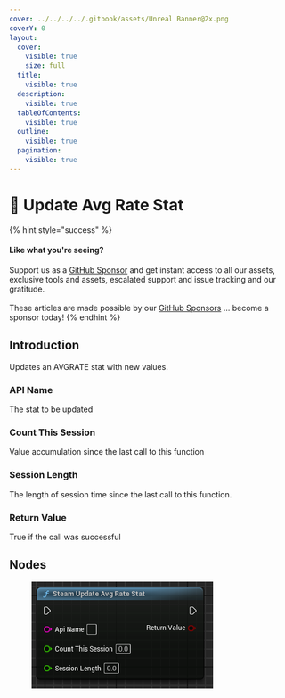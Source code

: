 ```yaml
---
cover: ../../../../.gitbook/assets/Unreal Banner@2x.png
coverY: 0
layout:
  cover:
    visible: true
    size: full
  title:
    visible: true
  description:
    visible: true
  tableOfContents:
    visible: true
  outline:
    visible: true
  pagination:
    visible: true
---
```


# 🔵 Update Avg Rate Stat

{% hint style="success" %}
#### Like what you're seeing?

Support us as a [GitHub Sponsor](../../../../become-a-sponsor/) and get instant access to all our assets, exclusive tools and assets, escalated support and issue tracking and our gratitude.\
\
These articles are made possible by our [GitHub Sponsors](../../../../become-a-sponsor/) ... become a sponsor today!
{% endhint %}

## Introduction

Updates an AVGRATE stat with new values.

### API Name

The stat to be updated

### Count This Session

Value accumulation since the last call to this function

### Session Length

The length of session time since the last call to this function.

### Return Value

True if the call was successful

## Nodes

<figure><img src="../../../../.gitbook/assets/image (345).png" alt=""><figcaption></figcaption></figure>
